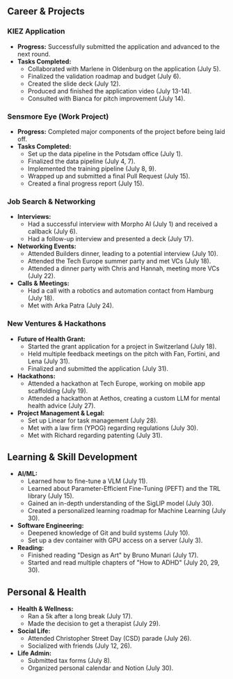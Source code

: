 ## Career & Projects

### KIEZ Application
- **Progress:** Successfully submitted the application and advanced to the next round.
- **Tasks Completed:**
    - Collaborated with Marlene in Oldenburg on the application (July 5).
    - Finalized the validation roadmap and budget (July 6).
    - Created the slide deck (July 12).
    - Produced and finished the application video (July 13-14).
    - Consulted with Bianca for pitch improvement (July 14).

### Sensmore Eye (Work Project)
- **Progress:** Completed major components of the project before being laid off.
- **Tasks Completed:**
    - Set up the data pipeline in the Potsdam office (July 1).
    - Finalized the data pipeline (July 4, 7).
    - Implemented the training pipeline (July 8, 9).
    - Wrapped up and submitted a final Pull Request (July 15).
    - Created a final progress report (July 15).

### Job Search & Networking
- **Interviews:**
    - Had a successful interview with Morpho AI (July 1) and received a callback (July 6).
    - Had a follow-up interview and presented a deck (July 17).
- **Networking Events:**
    - Attended Builders dinner, leading to a potential interview (July 10).
    - Attended the Tech Europe summer party and met VCs (July 18).
    - Attended a dinner party with Chris and Hannah, meeting more VCs (July 22).
- **Calls & Meetings:**
    - Had a call with a robotics and automation contact from Hamburg (July 18).
    - Met with Arka Patra (July 24).

### New Ventures & Hackathons
- **Future of Health Grant:**
    - Started the grant application for a project in Switzerland (July 18).
    - Held multiple feedback meetings on the pitch with Fan, Fortini, and Lena (July 31).
    - Finalized and submitted the application (July 31).
- **Hackathons:**
    - Attended a hackathon at Tech Europe, working on mobile app scaffolding (July 19).
    - Attended a hackathon at Aethos, creating a custom LLM for mental health advice (July 27).
- **Project Management & Legal:**
    - Set up Linear for task management (July 28).
    - Met with a law firm (YPOG) regarding regulations (July 30).
    - Met with Richard regarding patenting (July 31).

## Learning & Skill Development

- **AI/ML:**
    - Learned how to fine-tune a VLM (July 11).
    - Learned about Parameter-Efficient Fine-Tuning (PEFT) and the TRL library (July 15).
    - Gained an in-depth understanding of the SigLIP model (July 30).
    - Created a personalized learning roadmap for Machine Learning (July 30).
- **Software Engineering:**
    - Deepened knowledge of Git and build systems (July 10).
    - Set up a dev container with GPU access on a server (July 3).
- **Reading:**
    - Finished reading "Design as Art" by Bruno Munari (July 17).
    - Started and read multiple chapters of "How to ADHD" (July 20, 29, 30).

## Personal & Health

- **Health & Wellness:**
    - Ran a 5k after a long break (July 17).
    - Made the decision to get a therapist (July 29).
- **Social Life:**
    - Attended Christopher Street Day (CSD) parade (July 26).
    - Socialized with friends (July 12, 26).
- **Life Admin:**
    - Submitted tax forms (July 8).
    - Organized personal calendar and Notion (July 30).
